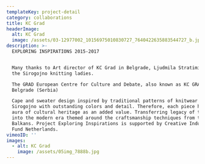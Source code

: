 ```yaml
---
templateKey: project-detail
category: collaborations
title: KC Grad
headerImage:
  alt: KC Grad
  image: /assets/03-12977002_10156975010830727_7640422635883544727_b.jpg
description: >-
  EXPLORING INSPIRATIONS 2015-2017


  Many thanks to Art director of KC Grad in Belgrade, Ljudmila Stratimirovic and
  the Sirogojno knitting ladies.

  The GRAD European Centre for Culture and Debate, also known as KC GRAD,
  Belgrade (Serbia)

  Cape and sweater design inspired by traditional patterns of knitwear from
  Sirogojno with outstanding colors and detail. Therefore, each piece has the
  aura of cultural heritage as an added value. Transferring legacy of the past
  into the modern era themed around the craftsmanship techniques from the
  Balkans. Project Exploring Inspirations is supported by Creative Industries
  Fund Netherlands.
vimeoID: ''
images:
  - alt: KC Grad
    image: /assets/05img_7888b.jpg
---
```

